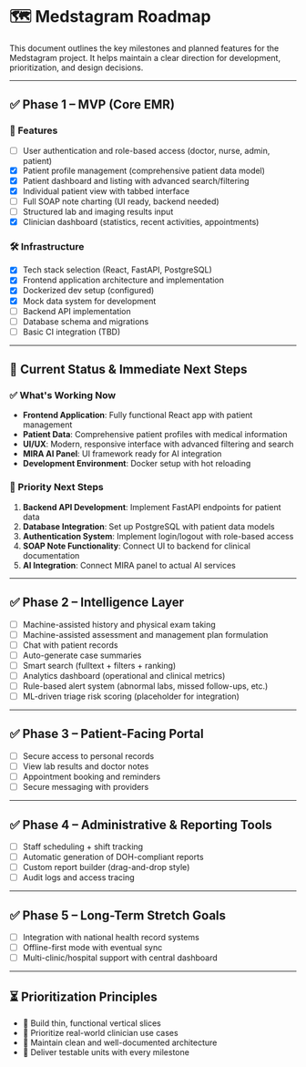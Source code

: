 # 🗺️ Medstagram Roadmap

This document outlines the key milestones and planned features for the Medstagram project. It helps maintain a clear direction for development, prioritization, and design decisions.

---

## ✅ Phase 1 – MVP (Core EMR)

### 🧩 Features

- [ ] User authentication and role-based access (doctor, nurse, admin, patient)
- [x] Patient profile management (comprehensive patient data model)
- [x] Patient dashboard and listing with advanced search/filtering
- [x] Individual patient view with tabbed interface
- [ ] Full SOAP note charting (UI ready, backend needed)
- [ ] Structured lab and imaging results input
- [x] Clinician dashboard (statistics, recent activities, appointments)

### 🛠️ Infrastructure

- [x] Tech stack selection (React, FastAPI, PostgreSQL)
- [x] Frontend application architecture and implementation
- [x] Dockerized dev setup (configured)
- [x] Mock data system for development
- [ ] Backend API implementation
- [ ] Database schema and migrations
- [ ] Basic CI integration (TBD)

---

## 🎯 Current Status & Immediate Next Steps

### ✅ What's Working Now
- **Frontend Application**: Fully functional React app with patient management
- **Patient Data**: Comprehensive patient profiles with medical information
- **UI/UX**: Modern, responsive interface with advanced filtering and search
- **MIRA AI Panel**: UI framework ready for AI integration
- **Development Environment**: Docker setup with hot reloading

### 🚀 Priority Next Steps
1. **Backend API Development**: Implement FastAPI endpoints for patient data
2. **Database Integration**: Set up PostgreSQL with patient data models
3. **Authentication System**: Implement login/logout with role-based access
4. **SOAP Note Functionality**: Connect UI to backend for clinical documentation
5. **AI Integration**: Connect MIRA panel to actual AI services

---

## ✅ Phase 2 – Intelligence Layer

- [ ] Machine-assisted history and physical exam taking
- [ ] Machine-assisted assessment and management plan formulation
- [ ] Chat with patient records
- [ ] Auto-generate case summaries
- [ ] Smart search (fulltext + filters + ranking)
- [ ] Analytics dashboard (operational and clinical metrics)
- [ ] Rule-based alert system (abnormal labs, missed follow-ups, etc.)
- [ ] ML-driven triage risk scoring (placeholder for integration)

---

## ✅ Phase 3 – Patient-Facing Portal

- [ ] Secure access to personal records
- [ ] View lab results and doctor notes
- [ ] Appointment booking and reminders
- [ ] Secure messaging with providers

---

## ✅ Phase 4 – Administrative & Reporting Tools

- [ ] Staff scheduling + shift tracking
- [ ] Automatic generation of DOH-compliant reports
- [ ] Custom report builder (drag-and-drop style)
- [ ] Audit logs and access tracing

---

## ✅ Phase 5 – Long-Term Stretch Goals

- [ ] Integration with national health record systems
- [ ] Offline-first mode with eventual sync
- [ ] Multi-clinic/hospital support with central dashboard

---

## ⏳ Prioritization Principles

- 🚀 Build thin, functional vertical slices
- 👥 Prioritize real-world clinician use cases
- 🧼 Maintain clean and well-documented architecture
- 🧪 Deliver testable units with every milestone
